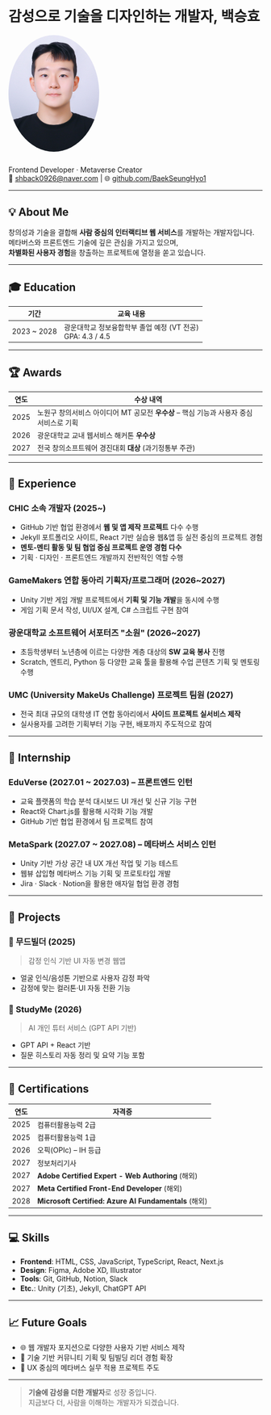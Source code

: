 # 감성으로 기술을 디자인하는 개발자, 백승효

<img src="assets/img/profile.jpg" alt="SeungHyo Baek" width="180" style="border-radius: 50%; margin-bottom: 10px;" />

Frontend Developer · Metaverse Creator  
📧 shback0926@naver.com | 🌐 [github.com/BaekSeungHyo1](https://github.com/BaekSeungHyo1)

---

## 💡 About Me

창의성과 기술을 결합해 **사람 중심의 인터랙티브 웹 서비스**를 개발하는 개발자입니다.  
메타버스와 프론트엔드 기술에 깊은 관심을 가지고 있으며,  
**차별화된 사용자 경험**을 창출하는 프로젝트에 열정을 쏟고 있습니다.

---

## 🎓 Education

| 기간        | 교육 내용                                                      |
| ----------- | -------------------------------------------------------------- |
| 2023 ~ 2028 | 광운대학교 정보융합학부 졸업 예정 (VT 전공) <br>GPA: 4.3 / 4.5 |

---

## 🏆 Awards

| 연도 | 수상 내역                                                                               |
| ---- | --------------------------------------------------------------------------------------- |
| 2025 | 노원구 창의서비스 아이디어 MT 공모전 **우수상** – 핵심 기능과 사용자 중심 서비스로 기획 |
| 2026 | 광운대학교 교내 웹서비스 해커톤 **우수상**                                              |
| 2027 | 전국 창의소프트웨어 경진대회 **대상** (과기정통부 주관)                                 |

---

## 💼 Experience

### CHIC 소속 개발자 (2025~)

- GitHub 기반 협업 환경에서 **웹 및 앱 제작 프로젝트** 다수 수행
- Jekyll 포트폴리오 사이트, React 기반 실습용 웹&앱 등 실전 중심의 프로젝트 경험
- **멘토-멘티 활동 및 팀 협업 중심 프로젝트 운영 경험 다수**
- 기획 · 디자인 · 프론트엔드 개발까지 전반적인 역할 수행

### GameMakers 연합 동아리 기획자/프로그래머 (2026~2027)

- Unity 기반 게임 개발 프로젝트에서 **기획 및 기능 개발**을 동시에 수행
- 게임 기획 문서 작성, UI/UX 설계, C# 스크립트 구현 참여

### 광운대학교 소프트웨어 서포터즈 "소원" (2026~2027)

- 초등학생부터 노년층에 이르는 다양한 계층 대상의 **SW 교육 봉사** 진행
- Scratch, 엔트리, Python 등 다양한 교육 툴을 활용해 수업 콘텐츠 기획 및 멘토링 수행

### UMC (University MakeUs Challenge) 프로젝트 팀원 (2027)

- 전국 최대 규모의 대학생 IT 연합 동아리에서 **사이드 프로젝트 실서비스 제작**
- 실사용자를 고려한 기획부터 기능 구현, 배포까지 주도적으로 참여

---

## 🧳 Internship

### EduVerse (2027.01 ~ 2027.03) – 프론트엔드 인턴

- 교육 플랫폼의 학습 분석 대시보드 UI 개선 및 신규 기능 구현
- React와 Chart.js를 활용해 시각화 기능 개발
- GitHub 기반 협업 환경에서 팀 프로젝트 참여

### MetaSpark (2027.07 ~ 2027.08) – 메타버스 서비스 인턴

- Unity 기반 가상 공간 내 UX 개선 작업 및 기능 테스트
- 웹뷰 삽입형 메타버스 기능 기획 및 프로토타입 개발
- Jira · Slack · Notion을 활용한 애자일 협업 환경 경험

---

## 🚀 Projects

### 🧠 무드빌더 (2025)

> 감정 인식 기반 UI 자동 변경 웹앱

- 얼굴 인식/음성톤 기반으로 사용자 감정 파악
- 감정에 맞는 컬러톤·UI 자동 전환 기능

### 🧪 StudyMe (2026)

> AI 개인 튜터 서비스 (GPT API 기반)

- GPT API + React 기반
- 질문 히스토리 자동 정리 및 요약 기능 포함

---

## 📜 Certifications

| 연도 | 자격증                                                |
| ---- | ----------------------------------------------------- |
| 2025 | 컴퓨터활용능력 2급                                    |
| 2025 | 컴퓨터활용능력 1급                                    |
| 2026 | 오픽(OPIc) – IH 등급                                  |
| 2027 | 정보처리기사                                          |
| 2027 | **Adobe Certified Expert - Web Authoring** (해외)     |
| 2027 | **Meta Certified Front-End Developer** (해외)         |
| 2028 | **Microsoft Certified: Azure AI Fundamentals** (해외) |

---

## 💻 Skills

- **Frontend**: HTML, CSS, JavaScript, TypeScript, React, Next.js
- **Design**: Figma, Adobe XD, Illustrator
- **Tools**: Git, GitHub, Notion, Slack
- **Etc.**: Unity (기초), Jekyll, ChatGPT API

---

## 📈 Future Goals

- 🌐 웹 개발자 포지션으로 다양한 사용자 기반 서비스 제작
- 🧠 기술 기반 커뮤니티 기획 및 팀빌딩 리더 경험 확장
- 🎯 UX 중심의 메타버스 실무 적용 프로젝트 주도

---

> **기술에 감성을 더한 개발자**로 성장 중입니다.  
> 지금보다 더, 사람을 이해하는 개발자가 되겠습니다.
